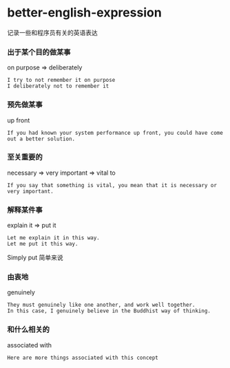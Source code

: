 # better-english-expression
记录一些和程序员有关的英语表达

### 出于某个目的做某事

on purpose => deliberately
```
I try to not remember it on purpose
I deliberately not to remember it
```
### 预先做某事
up front
```
If you had known your system performance up front, you could have come out a better solution.
```
### 至关重要的
necessary => very important => vital to
```
If you say that something is vital, you mean that it is necessary or very important.
```
### 解释某件事
explain it => put it
```
Let me explain it in this way.
Let me put it this way.
```
Simply put 简单来说

### 由衷地
genuinely
```
They must genuinely like one another, and work well together.
In this case, I genuinely believe in the Buddhist way of thinking.
```

### 和什么相关的
associated with
```
Here are more things associated with this concept
```